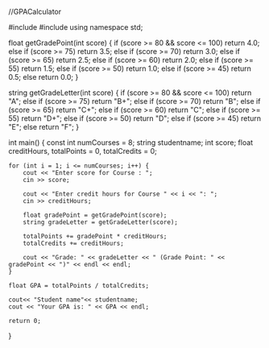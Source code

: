 //GPACalculator

#include <iostream>
#include <string>
using namespace std;






float getGradePoint(int score) {
    if (score >= 80 && score <= 100) return 4.0;
    else if (score >= 75) return 3.5;
    else if (score >= 70) return 3.0;
    else if (score >= 65) return 2.5;
    else if (score >= 60) return 2.0;
    else if (score >= 55) return 1.5;
    else if (score >= 50) return 1.0;
    else if (score >= 45) return 0.5;
    else return 0.0;
}

string getGradeLetter(int score) {
    if (score >= 80 && score <= 100) return "A";
    else if (score >= 75) return "B+";
    else if (score >= 70) return "B";
    else if (score >= 65) return "C+";
    else if (score >= 60) return "C";
    else if (score >= 55) return "D+";
    else if (score >= 50) return "D";
    else if (score >= 45) return "E";
    else return "F";
}

int main() {
    const int numCourses = 8;
    string studentname;
    int score;
    float creditHours, totalPoints = 0, totalCredits = 0;

    for (int i = 1; i <= numCourses; i++) {
        cout << "Enter score for Course : ";
        cin >> score;

        cout << "Enter credit hours for Course " << i << ": ";
        cin >> creditHours;

        float gradePoint = getGradePoint(score);
        string gradeLetter = getGradeLetter(score);

        totalPoints += gradePoint * creditHours;
        totalCredits += creditHours;

        cout << "Grade: " << gradeLetter << " (Grade Point: " << gradePoint << ")" << endl << endl;
    }

    float GPA = totalPoints / totalCredits;

    cout<< "Student name"<< studentname;
    cout << "Your GPA is: " << GPA << endl;

    return 0;
}